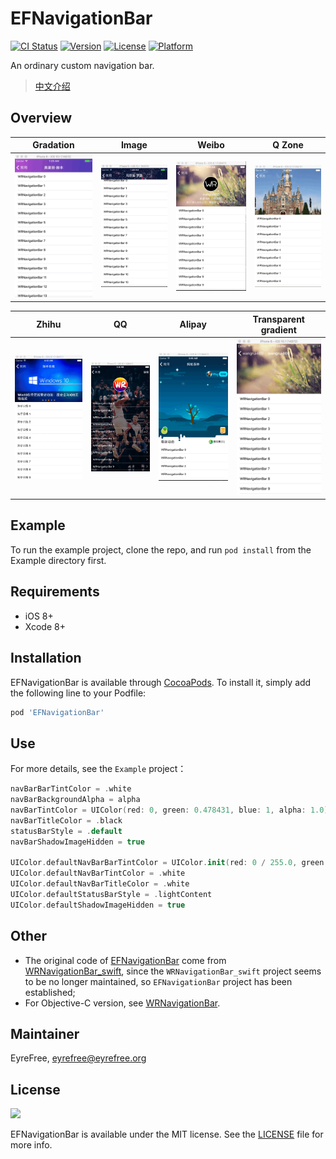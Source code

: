 # EFNavigationBar

[![CI Status](https://img.shields.io/travis/EFPrefix/EFNavigationBar.svg?style=flat)](https://travis-ci.org/EFPrefix/EFNavigationBar)
[![Version](https://img.shields.io/cocoapods/v/EFNavigationBar.svg?style=flat)](https://cocoapods.org/pods/EFNavigationBar)
[![License](https://img.shields.io/cocoapods/l/EFNavigationBar.svg?style=flat)](https://cocoapods.org/pods/EFNavigationBar)
[![Platform](https://img.shields.io/cocoapods/p/EFNavigationBar.svg?style=flat)](https://cocoapods.org/pods/EFNavigationBar)

An ordinary custom navigation bar.

> [中文介绍](README_CN.md)

## Overview

|Gradation|Image|Weibo|Q Zone|
|:-:|:-:|:-:|:-:|
|![](Assets/导航栏显示渐变色.gif)|![](Assets/导航栏显示图片.gif)|![](Assets/新浪微博个人中心.gif)|![](Assets/qq空间.gif)|

|Zhihu|QQ|Alipay|Transparent gradient|
|:-:|:-:|:-:|:-:|
|![](Assets/知乎日报.gif)|![](Assets/QQ我的资料页.gif)|![](Assets/蚂蚁森林.gif)|![](Assets/连续多个界面导航栏透明.gif)|

## Example

To run the example project, clone the repo, and run `pod install` from the Example directory first.

## Requirements

- iOS 8+
- Xcode 8+

## Installation

EFNavigationBar is available through [CocoaPods](https://cocoapods.org). To install
it, simply add the following line to your Podfile:

```ruby
pod 'EFNavigationBar'
```

## Use

For more details, see the `Example` project：

```swift
navBarBarTintColor = .white
navBarBackgroundAlpha = alpha
navBarTintColor = UIColor(red: 0, green: 0.478431, blue: 1, alpha: 1.0)
navBarTitleColor = .black
statusBarStyle = .default
navBarShadowImageHidden = true

UIColor.defaultNavBarBarTintColor = UIColor.init(red: 0 / 255.0, green: 175 / 255.0, blue: 240 / 255.0, alpha: 1)
UIColor.defaultNavBarTintColor = .white
UIColor.defaultNavBarTitleColor = .white
UIColor.defaultStatusBarStyle = .lightContent
UIColor.defaultShadowImageHidden = true
```

## Other

- The original code of [EFNavigationBar](https://github.com/EFPrefix/EFNavigationBar) come from [WRNavigationBar_swift](https://github.com/wangrui460/WRNavigationBar_swift/commit/a445f74ac57d675f87a60a49a745c5a3b01b6324), since the `WRNavigationBar_swift` project seems to be no longer maintained, so `EFNavigationBar` project has been established;
- For Objective-C version, see [WRNavigationBar](https://github.com/wangrui460/WRNavigationBar).

## Maintainer

EyreFree, eyrefree@eyrefree.org

## License

<img src="https://upload.wikimedia.org/wikipedia/commons/thumb/f/f8/License_icon-mit-88x31-2.svg/128px-License_icon-mit-88x31-2.svg.png">

EFNavigationBar is available under the MIT license. See the [LICENSE](LICENSE) file for more info.

